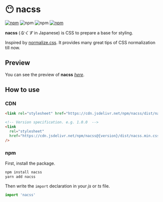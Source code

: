 # 😶 nacss

[![npm](https://img.shields.io/badge/nacss-555?style=flat-square&logo=npm)](https://www.npmjs.com/package/nacss)
![npm](https://img.shields.io/npm/v/nacss?style=flat-square)
![npm](https://img.shields.io/npm/l/nacss?style=flat-square)
[![npm](https://img.shields.io/badge/documents-555?style=flat-square&logo=netlify)](https://nacss.netlify.app/)

**nacss** (*なくす* in Japanese) is CSS to prepare a base for styling.

Inspired by [normalize.css](https://www.npmjs.com/package/normalize.css). It provides many great tips of CSS normalization till now.

## Preview

You can see the preview of **nacss** *[here](https://nacss.netlify.app/preview/)*.


## How to use

### CDN

```html
<link rel="stylesheet" href="https://cdn.jsdelivr.net/npm/nacss/dist/nacss.min.css" />

<!-- Version specification. e.g. 1.0.0  -->
<link
  rel="stylesheet"
  href="https://cdn.jsdelivr.net/npm/nacss@{version}/dist/nacss.min.css"
/>
```

### npm

First, install the package.

```bash
npm install nacss
yarn add nacss
```

Then write the `import` declaration in your *js* or *ts* file.

```js
import 'nacss'
```
